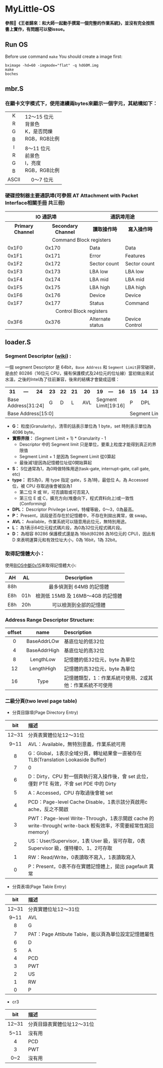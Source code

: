 # MyLittle-OS

**參照《王者歸來：和大師一起動手撰寫一個完整的作業系統》，並沒有完全按照書上實作，有問題可以發issue。**

## Run OS

Before use command `make` You should create a image first:<br>

```
bximage -hd=60 -imgmode="flat" -q hd60M.img
make
boches
```

## mbr.S
### 在顯卡文字模式下，使用連續兩bytes來顯示一個字元，其結構如下：

<table>
  <tr>
  	<td align="center">K</td>
  	<td rowspan="4">12～15 位元<br>背景色<br>K，是否閃爍<br>RGB，RGB比例</td>
  </tr>
  <tr>
  	<td align="center">R</td>
  </tr>
  <tr>
  	<td align="center">G</td>
  </tr>
  <tr>
  	<td align="center">B</td>
  </tr>
  <td align="center">I</td>
  <td rowspan="4">8～11 位元<br>前景色<br>I，亮度<br>RGB，RGB比例</td>
  </tr>
  <tr>
  	<td align="center">R</td>
  </tr>
  <tr>
  	<td align="center">G</td>
  </tr>
  <tr>
  	<td align="center">B</td>
  </tr>
  <tr>
    <td align="center">ASCII</td>
    <td align="center">0～7 位元</td>
  </tr>
</table>

### 硬碟控制器主要通訊埠(可參照 AT Attachment with Packet Interface相關[手冊](http://www.t13.org/Documents/UploadedDocuments/docs2007/D1532v1r4b-AT_Attachment_with_Packet_Interface_-_7_Volume_1.pdf) 共三冊)

<table>
    <tr>
        <th align="center" colspan="2">IO 通訊埠</th>
        <th align="center" colspan="2">通訊埠用途</th>
    </tr>
    <tr>
        <th align="center">Primary Channel</th>
        <th align="center">Secondary Channel</th>
        <th align="center">讀取操作時</th>
        <th align="center">寫入操作時</th>
    </tr>
    <tr>
        <td align="center" colspan="4">Command Block registers</td>
    </tr>
    <tr>
        <td>0x1F0</td>
        <td>0x170</td>
        <td>Data</td>
        <td>Data</td>
    </tr>
    <tr>
        <td>0x1F1</td>
        <td>0x171</td>
        <td>Error</td>
        <td>Features</td>
    </tr>
    <tr>
        <td>0x1F2</td>
        <td>0x172</td>
        <td>Sector count</td>
        <td>Sector count</td>
    </tr>
    <tr>
        <td>0x1F3</td>
        <td>0x173</td>
        <td>LBA low</td>
        <td>LBA low</td>
    </tr>
    <tr>
        <td>0x1F4</td>
        <td>0x174</td>
        <td>LBA mid</td>
        <td>LBA mid</td>
    </tr>
    <tr>
        <td>0x1F5</td>
        <td>0x175</td>
        <td>LBA high</td>
        <td>LBA high</td>
    </tr>
    <tr>
        <td>0x1F6</td>
        <td>0x176</td>
        <td>Device</td>
        <td>Device</td>
    </tr>
    <tr>
        <td>0x1F7</td>
        <td>0x177</td>
        <td>Status</td>
        <td>Command</td>
    </tr>
    <tr>
        <td align="center" colspan="4">Control Block registers</td>
    </tr>
    <tr>
        <td>0x3F6</td>
        <td>0x376</td>
        <td>Alternate status</td>
        <td>Device Control</td>
    </tr>
</table>

## loader.S

### Segment Descriptor ([wiki](https://en.wikipedia.org/wiki/Segment_descriptor)) :
一個 segment Descriptor 是 64bit，`Base Address` 和 `Segment Limit`非常破碎，是由於 80286（16位元 CPU，擁有保護模式及24位元的位址線）當初做出來試水溫，之後的Intel為了往前兼容，後來的結構才會變成這樣：
<table align="center">
<tbody><tr>
<th>31</th>
<th>—</th>
<th>24</th>
<th>23</th>
<th>22</th>
<th>21</th>
<th>20</th>
<th>19</th>
<th>—</th>
<th>16</th>
<th>15</th>
<th>14</th>
<th>13</th>
<th>12</th>
<th>11</th>
<th>10</th>
<th>9</th>
<th>8</th>
<th>7</th>
<th>—</th>
<th>0</th>
</tr>
<tr>
<td colspan="3">Base Address[31:24]</td>
<td>G</td>
<td>D</td>
<td>L</td>
<td>AVL</td>
<td colspan="3">Segment Limit[19:16]</td>
<td>P</td>
<td colspan="2">DPL</td>
<td>S</td>
<td colspan="4">type</td>
<td colspan="3">Base Address[23:16]</td>
</tr>
<tr>
<td colspan="10">Base Address[15:0]</td>
<td colspan="11">Segment Limit[15:0]</td>
</tr>
</tbody>
</table>

*   **G：** 粒度(Granularity)，清零的話表示單位為 1 byte，set 時則表示單位為 4096 byte。
*   **實際界限：** (Segment Limit + 1) * Granularity - 1
    *   Descriptor 中的 Segment limit 只是單位，要乘上粒度才能得到真正的界限值
    *   Segment Limit + 1 是因為 Segment Limit 從0算起
    *   最後減1是因為記憶體位址從0開始算起
*   **S：** S位通常為1，為0時做特殊用途(task-gate, interrupt-gate, call gate, etc)
*   **type：** 若S為0，用 type 指定 gate，S 為1時，最低位 A，為 Accessed 位，被 CPU 存取過後會被設為1
    * 第二位 R 或 W，可否讀取或可否寫入
    * 第三位 E 或 C，擴充方向(堆疊向下，程式資料向上)或一致性(Conforming)
*   **DPL：** Descriptor Privilege Level，特權等級，0～3，0為最高。
*   **P：**  Present，該段是否存在於記憶體中，不存在則拋出異常，做 swap。
*   **AVL：** Available，作業系統可以隨意用此位元，無特別用途。
*   **L：**  為1表示64位元程式碼片段，為0為32位元程式碼片段。
*   **D：** 為相容 80286 保護模式還是為 16bit(80286 為16位元的 CPU)，因此有 D 來表明運算元和有效位址大小，0為 16bit，1為 32bit。

### 取得記憶體大小：
使用[BIOS中斷0x15](https://en.wikipedia.org/wiki/BIOS_interrupt_call)來取得記憶體大小:

|AH    |AL    |Description|
|:----:|:----:|:---------:|
|88h   |      |最多偵測到 64MB 的記憶體|
|E8h   |01h   |檢測低 15MB 及 16MB～4GB 的記憶體|
|E8h   |20h   |可以檢測到全部的記憶體|

### Address Range Descriptor Structure:

|offset|name|Description|
|:----:|:--:|:---------|
|0|BaseAddrLOw|基底位址的低32位|
|4|BaseAddrHigh|基底位址的高32位|
|8|LengthLow|記憶體的低32位元，byte 為單位|
|12|LengthHigh|記憶體的高32位元，byte 為單位|
|16|Type|記憶體類型，1：作業系統可使用、2或其他：作業系統不可使用|

### 二級分頁(two level page table)

* 分頁目錄項(Page Directory Entry)

|bit    |描述    |
|:-----:|:-----|
|12~31|分頁表實體位址12～31位|
|9~11|AVL：Available，無特別意義，作業系統可用|
|8|G：Global，1表示全域分頁，轉址結果會一直被存在 TLB(Translation Lookaside Buffer)|
|7|0|
|6|D：Dirty，CPU 對一個頁執行寫入操作後，會 set 此位，僅對 PTE 有效，不會 set PDE 中的 Dirty|
|5|A：Accessed，CPU 存取過後會被 set|
|4|PCD：Page-level Cache Disable，1表示該分頁啟用c ache，反之不開啟|
|3|PWT：Page-level Write-Through，1表示開啟 cache 的 write-through( write-back 較有效率，不需要經常性寫回 memory)|
|2|US：User/Supervisor，1表 User 級，皆可存取，0表 Supervisor 級，僅特權0、1、2可存取|
|1|RW：Read/Write，0表讀取不寫入，1表讀取寫入|
|0|P：Present，0表不存在實體記憶體上，拋出 pagefault 異常|

* 分頁表項(Page Table Entry)

|bit    |描述    |
|:-----:|:-----|
|12~31|分頁實體位址12～31位|
|9~11|AVL|
|8|G|
|7|PAT：Page Attibute Table，能以頁為單位設定記憶體屬性|
|6|D|
|5|A|
|4|PCD|
|3|PWT|
|2|US|
|1|RW|
|0|P|

* cr3

|bit    |描述    |
|:-----:|:-----|
|12~31|分頁目錄表實體位址12～31位|
|5~11|沒有用|
|4|PCD|
|3|PWT|
|0~2|沒有用|